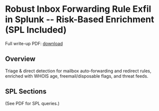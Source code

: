 # Robust Inbox Forwarding Rule Exfil in Splunk -- Risk-Based Enrichment (SPL Included)

Full write-up PDF: [download](pdf/Robust%20Inbox%20Forwarding%20Rule%20Exfil%20in%20Splunk.pdf)

## Overview
Triage & direct detection for mailbox auto-forwarding and redirect rules, enriched with WHOIS age, freemail/disposable flags, and threat feeds.

## SPL Sections
(See PDF for SPL queries.)
